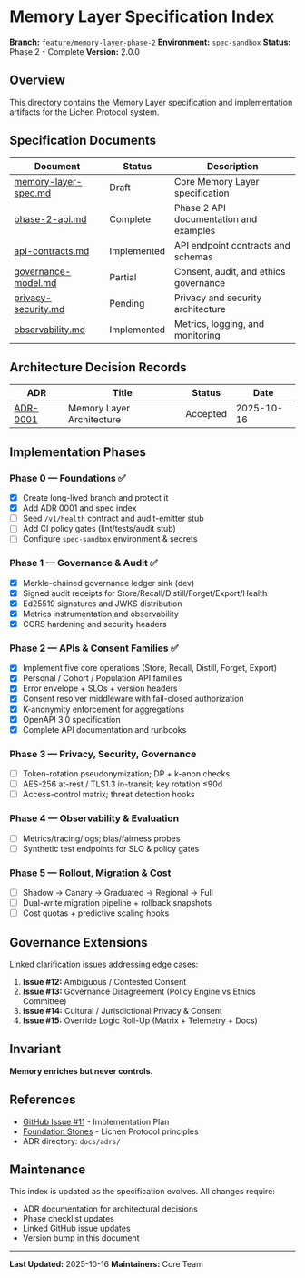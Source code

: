# Memory Layer Specification Index

**Branch:** `feature/memory-layer-phase-2` **Environment:** `spec-sandbox` **Status:** Phase 2 - Complete **Version:** 2.0.0

## Overview

This directory contains the Memory Layer specification and implementation artifacts for the Lichen
Protocol system.

## Specification Documents

| Document                                       | Status      | Description                           |
| ---------------------------------------------- | ----------- | ------------------------------------- |
| [memory-layer-spec.md](./memory-layer-spec.md) | Draft       | Core Memory Layer specification       |
| [phase-2-api.md](./phase-2-api.md)             | Complete    | Phase 2 API documentation and examples|
| [api-contracts.md](./api-contracts.md)         | Implemented | API endpoint contracts and schemas    |
| [governance-model.md](./governance-model.md)   | Partial     | Consent, audit, and ethics governance |
| [privacy-security.md](./privacy-security.md)   | Pending     | Privacy and security architecture     |
| [observability.md](./observability.md)         | Implemented | Metrics, logging, and monitoring      |

## Architecture Decision Records

| ADR                                                   | Title                     | Status   | Date       |
| ----------------------------------------------------- | ------------------------- | -------- | ---------- |
| [ADR-0001](../adrs/0001-memory-layer-architecture.md) | Memory Layer Architecture | Accepted | 2025-10-16 |

## Implementation Phases

### Phase 0 — Foundations ✅

- [x] Create long-lived branch and protect it
- [x] Add ADR 0001 and spec index
- [ ] Seed `/v1/health` contract and audit-emitter stub
- [ ] Add CI policy gates (lint/tests/audit stub)
- [ ] Configure `spec-sandbox` environment & secrets

### Phase 1 — Governance & Audit ✅

- [x] Merkle-chained governance ledger sink (dev)
- [x] Signed audit receipts for Store/Recall/Distill/Forget/Export/Health
- [x] Ed25519 signatures and JWKS distribution
- [x] Metrics instrumentation and observability
- [x] CORS hardening and security headers

### Phase 2 — APIs & Consent Families ✅

- [x] Implement five core operations (Store, Recall, Distill, Forget, Export)
- [x] Personal / Cohort / Population API families
- [x] Error envelope + SLOs + version headers
- [x] Consent resolver middleware with fail-closed authorization
- [x] K-anonymity enforcement for aggregations
- [x] OpenAPI 3.0 specification
- [x] Complete API documentation and runbooks

### Phase 3 — Privacy, Security, Governance

- [ ] Token-rotation pseudonymization; DP + k-anon checks
- [ ] AES-256 at-rest / TLS1.3 in-transit; key rotation ≤90d
- [ ] Access-control matrix; threat detection hooks

### Phase 4 — Observability & Evaluation

- [ ] Metrics/tracing/logs; bias/fairness probes
- [ ] Synthetic test endpoints for SLO & policy gates

### Phase 5 — Rollout, Migration & Cost

- [ ] Shadow → Canary → Graduated → Regional → Full
- [ ] Dual-write migration pipeline + rollback snapshots
- [ ] Cost quotas + predictive scaling hooks

## Governance Extensions

Linked clarification issues addressing edge cases:

1. **Issue #12:** Ambiguous / Contested Consent
2. **Issue #13:** Governance Disagreement (Policy Engine vs Ethics Committee)
3. **Issue #14:** Cultural / Jurisdictional Privacy & Consent
4. **Issue #15:** Override Logic Roll-Up (Matrix + Telemetry + Docs)

## Invariant

**Memory enriches but never controls.**

## References

- [GitHub Issue #11](https://github.com/nzdog/mastra/issues/11) - Implementation Plan
- [Foundation Stones](../../protocols/README.md) - Lichen Protocol principles
- ADR directory: `docs/adrs/`

## Maintenance

This index is updated as the specification evolves. All changes require:

- ADR documentation for architectural decisions
- Phase checklist updates
- Linked GitHub issue updates
- Version bump in this document

---

**Last Updated:** 2025-10-16 **Maintainers:** Core Team
